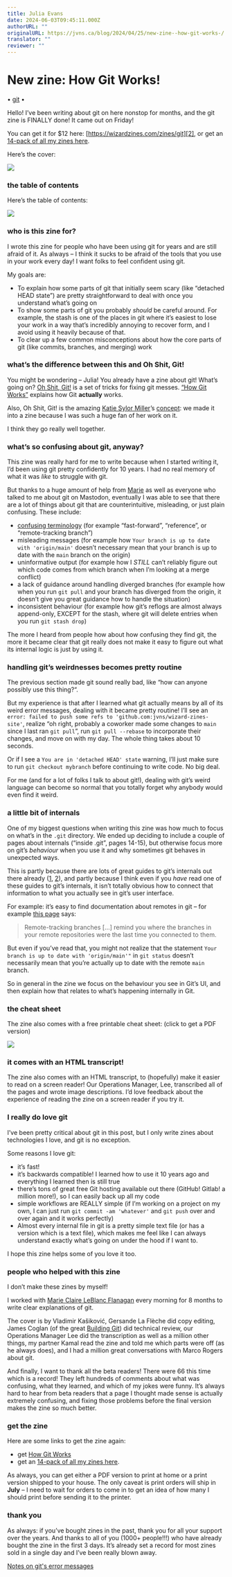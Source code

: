 ```yaml
---
title: Julia Evans
date: 2024-06-03T09:45:11.000Z
authorURL: ""
originalURL: https://jvns.ca/blog/2024/04/25/new-zine--how-git-works-/
translator: ""
reviewer: ""
---
```


# New zine: How Git Works!

<!-- more -->

• [git][1] •

Hello! I’ve been writing about git on here nonstop for months, and the git zine is FINALLY done! It came out on Friday!

You can get it for $12 here: [https://wizardzines.com/zines/git][2], or get an [14-pack of all my zines here][3].

Here’s the cover:

[![](https://wizardzines.com/zines/git/cover-small.jpg)][4]

### the table of contents

Here’s the table of contents:

[![](https://wizardzines.com/zines/git/toc.png)][5]

### who is this zine for?

I wrote this zine for people who have been using git for years and are still afraid of it. As always – I think it sucks to be afraid of the tools that you use in your work every day! I want folks to feel confident using git.

My goals are:

-   To explain how some parts of git that initially seem scary (like “detached HEAD state”) are pretty straightforward to deal with once you understand what’s going on
-   To show some parts of git you probably _should_ be careful around. For example, the stash is one of the places in git where it’s easiest to lose your work in a way that’s incredibly annoying to recover form, and I avoid using it heavily because of that.
-   To clear up a few common misconceptions about how the core parts of git (like commits, branches, and merging) work

### what’s the difference between this and Oh Shit, Git!

You might be wondering – Julia! You already have a zine about git! What’s going on? [Oh Shit, Git!][6] is a set of tricks for fixing git messes. [“How Git Works”][7] explains how Git **actually** works.

Also, Oh Shit, Git! is the amazing [Katie Sylor Miller][8]’s [concept][9]: we made it into a zine because I was such a huge fan of her work on it.

I think they go really well together.

### what’s so confusing about git, anyway?

This zine was really hard for me to write because when I started writing it, I’d been using git pretty confidently for 10 years. I had no real memory of what it was _like_ to struggle with git.

But thanks to a huge amount of help from [Marie][10] as well as everyone who talked to me about git on Mastodon, eventually I was able to see that there are a lot of things about git that are counterintuitive, misleading, or just plain confusing. These include:

-   [confusing terminology][11] (for example “fast-forward”, “reference”, or “remote-tracking branch”)
-   misleading messages (for example how `Your branch is up to date with 'origin/main'` doesn’t necessary mean that your branch is up to date with the `main` branch on the origin)
-   uninformative output (for example how I _STILL_ can’t reliably figure out which code comes from which branch when I’m looking at a merge conflict)
-   a lack of guidance around handling diverged branches (for example how when you run `git pull` and your branch has diverged from the origin, it doesn’t give you great guidance how to handle the situation)
-   inconsistent behaviour (for example how git’s reflogs are almost always append-only, EXCEPT for the stash, where git will delete entries when you run `git stash drop`)

The more I heard from people how about how confusing they find git, the more it became clear that git really does not make it easy to figure out what its internal logic is just by using it.

### handling git’s weirdnesses becomes pretty routine

The previous section made git sound really bad, like “how can anyone possibly use this thing?“.

But my experience is that after I learned what git actually means by all of its weird error messages, dealing with it became pretty routine! I’ll see an `error: failed to push some refs to 'github.com:jvns/wizard-zines-site'`, realize “oh right, probably a coworker made some changes to `main` since I last ran `git pull`”, run `git pull --rebase` to incorporate their changes, and move on with my day. The whole thing takes about 10 seconds.

Or if I see a `You are in 'detached HEAD' state` warning, I’ll just make sure to run `git checkout mybranch` before continuing to write code. No big deal.

For me (and for a lot of folks I talk to about git!), dealing with git’s weird language can become so normal that you totally forget why anybody would even find it weird.

### a little bit of internals

One of my biggest questions when writing this zine was how much to focus on what’s in the `.git` directory. We ended up deciding to include a couple of pages about internals (“inside .git”, pages 14-15), but otherwise focus more on git’s _behaviour_ when you use it and why sometimes git behaves in unexpected ways.

This is partly because there are lots of great guides to git’s internals out there already ([1][12], [2][13]), and partly because I think even if you _have_ read one of these guides to git’s internals, it isn’t totally obvious how to connect that information to what you actually see in git’s user interface.

For example: it’s easy to find documentation about remotes in git – for example [this page][14] says:

> Remote-tracking branches \[…\] remind you where the branches in your remote repositories were the last time you connected to them.

But even if you’ve read that, you might not realize that the statement `Your branch is up to date with 'origin/main'"` in `git status` doesn’t necessarily mean that you’re actually up to date with the remote `main` branch.

So in general in the zine we focus on the behaviour you see in Git’s UI, and then explain how that relates to what’s happening internally in Git.

### the cheat sheet

The zine also comes with a free printable cheat sheet: (click to get a PDF version)

[![](https://wizardzines.com/images/cheat-sheet-smaller.png)][15]

### it comes with an HTML transcript!

The zine also comes with an HTML transcript, to (hopefully) make it easier to read on a screen reader! Our Operations Manager, Lee, transcribed all of the pages and wrote image descriptions. I’d love feedback about the experience of reading the zine on a screen reader if you try it.

### I really do love git

I’ve been pretty critical about git in this post, but I only write zines about technologies I love, and git is no exception.

Some reasons I love git:

-   it’s fast!
-   it’s backwards compatible! I learned how to use it 10 years ago and everything I learned then is still true
-   there’s tons of great free Git hosting available out there (GitHub! Gitlab! a million more!), so I can easily back up all my code
-   simple workflows are REALLY simple (if I’m working on a project on my own, I can just run `git commit -am 'whatever'` and `git push` over and over again and it works perfectly)
-   Almost every internal file in git is a pretty simple text file (or has a version which is a text file), which makes me feel like I can always understand exactly what’s going on under the hood if I want to.

I hope this zine helps some of you love it too.

### people who helped with this zine

I don’t make these zines by myself!

I worked with [Marie Claire LeBlanc Flanagan][16] every morning for 8 months to write clear explanations of git.

The cover is by Vladimir Kašiković, Gersande La Flèche did copy editing, James Coglan (of the great [Building Git][17]) did technical review, our Operations Manager Lee did the transcription as well as a million other things, my partner Kamal read the zine and told me which parts were off (as he always does), and I had a million great conversations with Marco Rogers about git.

And finally, I want to thank all the beta readers! There were 66 this time which is a record! They left hundreds of comments about what was confusing, what they learned, and which of my jokes were funny. It’s always hard to hear from beta readers that a page I thought made sense is actually extremely confusing, and fixing those problems before the final version makes the zine so much better.

### get the zine

Here are some links to get the zine again:

-   get [How Git Works][18]
-   get an [14-pack of all my zines here][19].

As always, you can get either a PDF version to print at home or a print version shipped to your house. The only caveat is print orders will ship in **July** – I need to wait for orders to come in to get an idea of how many I should print before sending it to the printer.

### thank you

As always: if you’ve bought zines in the past, thank you for all your support over the years. And thanks to all of you (1000+ people!!!) who have already bought the zine in the first 3 days. It’s already set a record for most zines sold in a single day and I’ve been really blown away.

[Notes on git's error messages][20]

[1]: /categories/git
[2]: https://wizardzines.com/zines/git
[3]: https://wizardzines.com/zines/all-the-zines/
[4]: https://wizardzines.com/zines/git
[5]: https://wizardzines.com/zines/git/toc.png
[6]: https://wizardzines.com/zines/oh-shit-git
[7]: https://wizardzines.com/zines/git/
[8]: https://sylormiller.com/
[9]: https://ohshitgit.com/
[10]: https://marieflanagan.com/
[11]: https://jvns.ca/blog/2023/11/01/confusing-git-terminology/
[12]: https://maryrosecook.com/blog/post/git-from-the-inside-out
[13]: https://shop.jcoglan.com/building-git/
[14]: https://git-scm.com/book/en/v2/Git-Branching-Remote-Branches
[15]: https://wizardzines.com/git-cheat-sheet.pdf
[16]: https://marieflanagan.com/
[17]: https://shop.jcoglan.com/building-git/
[18]: https://wizardzines.com/zines/git
[19]: https://wizardzines.com/zines/all-the-zines/
[20]: https://jvns.ca/blog/2024/04/10/notes-on-git-error-messages/ "Previous Post: Notes on git's error messages"